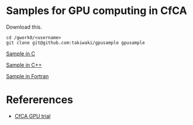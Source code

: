 # Samples for GPU computing in CfCA
Download this.

	cd /gwork0/<username>
	git clone git@github.com:takiwaki/gpusample gpusample


[Sample in C](./c/README.md)

[Sample in C++](./cpp/README.md)

[Sample in Fortran](./fortran/README.md)


# Refererences
- [CfCA GPU trial](https://www.cfca.nao.ac.jp/gpgpu)
